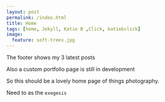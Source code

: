 ```yaml
---
layout: post
permalink: /index.html
title: Home
tags: [home, Jekyll, Katie B ,Click, katiebclick]
image:
  feature: soft-trees.jpg
---
```



The footer shows my 3 latest posts 

Also a custom portfolio page is still in development 

So this should be a lovely home page of things photography.

Need to as the `exegesis`



